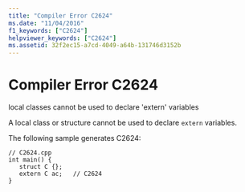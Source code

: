 ```yaml
---
title: "Compiler Error C2624"
ms.date: "11/04/2016"
f1_keywords: ["C2624"]
helpviewer_keywords: ["C2624"]
ms.assetid: 32f2ec15-a7cd-4049-a64b-131746d3152b
---
```

# Compiler Error C2624

local classes cannot be used to declare 'extern' variables

A local class or structure cannot be used to declare `extern` variables.

The following sample generates C2624:

```
// C2624.cpp
int main() {
   struct C {};
   extern C ac;   // C2624
}
```